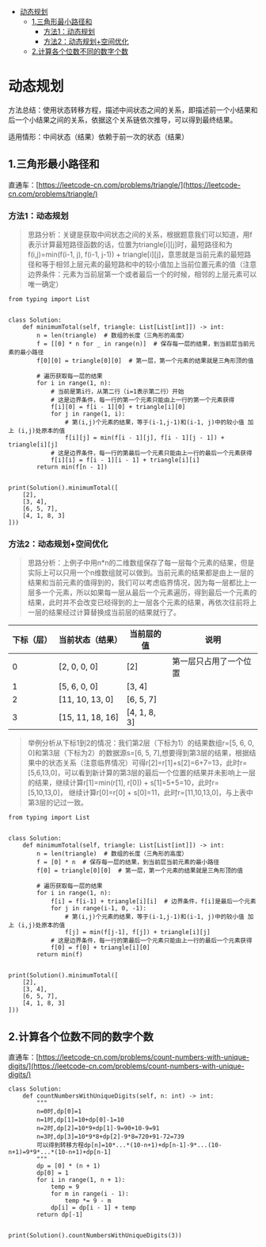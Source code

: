 <!-- TOC -->

- [动态规划](#动态规划)
    - [1.三角形最小路径和](#1三角形最小路径和)
        - [方法1：动态规划](#方法1动态规划)
        - [方法2：动态规划+空间优化](#方法2动态规划空间优化)
    - [2.计算各个位数不同的数字个数](#2计算各个位数不同的数字个数)

<!-- /TOC -->

# 动态规划
方法总结：使用状态转移方程，描述中间状态之间的关系，即描述前一个小结果和后一个小结果之间的关系，依据这个关系链依次推导，可以得到最终结果。

适用情形：中间状态（结果）依赖于前一次的状态（结果）

## 1.三角形最小路径和
直通车：[https://leetcode-cn.com/problems/triangle/](https://leetcode-cn.com/problems/triangle/)


### 方法1：动态规划
> 思路分析：关键是获取中间状态之间的关系，根据题意我们可以知道，用f表示计算最短路径函数的话，位置为triangle[i][j]时，最短路径和为f(i,j)=min(f(i-1, j), f(i-1, j-1)) + triangle[i][j]，意思就是当前元素的最短路径和等于相邻上层元素的最短路和中的较小值加上当前位置元素的值（注意边界条件：元素为当前层第一个或者最后一个的时候，相邻的上层元素可以唯一确定）

```python3
from typing import List


class Solution:
    def minimumTotal(self, triangle: List[List[int]]) -> int:
        n = len(triangle)  # 数组的长度（三角形的高度）
        f = [[0] * n for _ in range(n)]  # 保存每一层的结果，到当前层当前元素的最小路径
        f[0][0] = triangle[0][0]  # 第一层，第一个元素的结果就是三角形顶的值

        # 遍历获取每一层的结果
        for i in range(1, n):
            # 当前是第i行，从第二行（i=1表示第二行）开始
            # 这是边界条件，每一行的第一个元素只能由上一行的第一个元素获得
            f[i][0] = f[i - 1][0] + triangle[i][0]
            for j in range(1, i):
                # 第(i,j)个元素的结果，等于(i-1,j-1)和(i-1, j)中的较小值 加上 (i,j)处原本的值
                f[i][j] = min(f[i - 1][j], f[i - 1][j - 1]) + triangle[i][j]
            # 这是边界条件，每一行的第最后一个元素只能由上一行的最后一个元素获得
            f[i][i] = f[i - 1][i - 1] + triangle[i][i]
        return min(f[n - 1])


print(Solution().minimumTotal([
    [2],
    [3, 4],
    [6, 5, 7],
    [4, 1, 8, 3]
]))
```

### 方法2：动态规划+空间优化
> 思路分析：上例子中用n*n的二维数组保存了每一层每个元素的结果，但是实际上可以只用一个n维数组就可以做到。当前元素的结果都是由上一层的结果和当前元素的值得到的，我们可以考虑临界情况，因为每一层都比上一层多一个元素，所以如果每一层从最后一个元素遍历，得到最后一个元素的结果，此时并不会改变已经得到的上一层各个元素的结果，再依次往前将上一层的结果经过计算替换成当前层的结果就行了。

|下标（层）|当前状态（结果）|当前层的值|说明|
|---|---|---|---|
|0 |[2, 0, 0, 0] |[2]|第一层只占用了一个位置|
|1 |[5, 6, 0, 0] |[3, 4]||
|2 |[11, 10, 13, 0] |[6, 5, 7]|
|3 |[15, 11, 18, 16] |[4, 1, 8, 3]|

> 举例分析从下标1到2的情况：我们第2层（下标为1）的结果数组r=[5, 6, 0, 0]和第3层（下标为2）的数据源s=[6, 5, 7],想要得到第3层的结果，根据结果中的状态关系（注意临界情况）可得r[2]=r[1]+s[2]=6+7=13，此时r=[5,6,13,0]，可以看到新计算的第3层的最后一个位置的结果并未影响上一层的结果，继续计算r[1]=min(r[1], r[0]) + s[1]=5+5=10，此时r=[5,10,13,0]，
继续计算r[0]=r[0] + s[0]=11，此时r=[11,10,13,0]，与上表中第3层的记过一致。

```python3
from typing import List


class Solution:
    def minimumTotal(self, triangle: List[List[int]]) -> int:
        n = len(triangle)  # 数组的长度（三角形的高度）
        f = [0] * n  # 保存每一层的结果，到当前层当前元素的最小路径
        f[0] = triangle[0][0]  # 第一层，第一个元素的结果就是三角形顶的值

        # 遍历获取每一层的结果
        for i in range(1, n):
            f[i] = f[i-1] + triangle[i][i]  # 边界条件，f[i]是最后一个元素
            for j in range(i-1, 0, -1):
                # 第(i,j)个元素的结果，等于(i-1,j-1)和(i-1, j)中的较小值 加上 (i,j)处原本的值
                f[j] = min(f[j-1], f[j]) + triangle[i][j]
            # 这是边界条件，每一行的第最后一个元素只能由上一行的最后一个元素获得
            f[0] = f[0] + triangle[i][0]
        return min(f)


print(Solution().minimumTotal([
    [2],
    [3, 4],
    [6, 5, 7],
    [4, 1, 8, 3]
]))
```

## 2.计算各个位数不同的数字个数
直通车：[https://leetcode-cn.com/problems/count-numbers-with-unique-digits/](https://leetcode-cn.com/problems/count-numbers-with-unique-digits/)

```python3
class Solution:
    def countNumbersWithUniqueDigits(self, n: int) -> int:
        """
        n=0时,dp[0]=1
        n=1时,dp[1]=10+dp[0]-1=10
        n=2时,dp[2]=10*9+dp[1]-9=90+10-9=91
        n=3时,dp[3]=10*9*8+dp[2]-9*8=720+91-72=739
        可以得到转移方程dp[n]=10*...*(10-n+1)+dp[n-1]-9*...(10-n+1)=9*9*...*(10-n+1)+dp[n-1]
        """
        dp = [0] * (n + 1)
        dp[0] = 1
        for i in range(1, n + 1):
            temp = 9
            for m in range(i - 1):
                temp *= 9 - m
            dp[i] = dp[i - 1] + temp
        return dp[-1]


print(Solution().countNumbersWithUniqueDigits(3))
```
